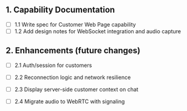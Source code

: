 ## 1. Capability Documentation
- [ ] 1.1 Write spec for Customer Web Page capability
- [ ] 1.2 Add design notes for WebSocket integration and audio capture

## 2. Enhancements (future changes)
- [ ] 2.1 Auth/session for customers
- [ ] 2.2 Reconnection logic and network resilience
- [ ] 2.3 Display server-side customer context on chat
- [ ] 2.4 Migrate audio to WebRTC with signaling

